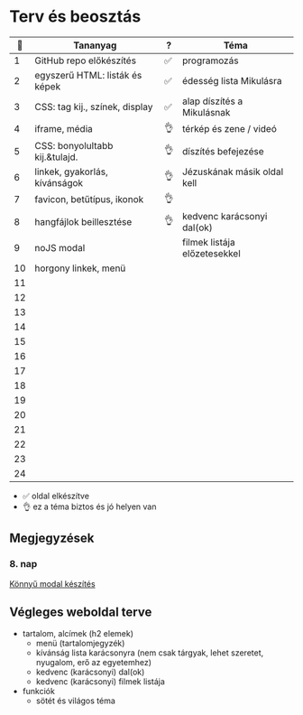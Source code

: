 # Terv és beosztás

| 📅   | Tananyag                       | ?   | Téma                         |
| --- | ------------------------------ | --- | ---------------------------- |
| 1   | GitHub repo előkészítés        | ✅   | programozás                  |
| 2   | egyszerű HTML: listák és képek | ✅   | édesség lista Mikulásra      |
| 3   | CSS: tag kij., színek, display | ✅   | alap díszítés a Mikulásnak   |
| 4   | iframe, média                  | 👌   | térkép és zene / videó       |
| 5   | CSS: bonyolultabb kij.&tulajd. | 👌   | díszítés befejezése          |
| 6   | linkek, gyakorlás, kívánságok  | 👌   | Jézuskának másik oldal kell  |
| 7   | favicon, betűtípus, ikonok     | 👌   |                              |
| 8   | hangfájlok beillesztése        | 👌   | kedvenc karácsonyi dal(ok)   |
| 9   | noJS modal                     |     | filmek listája előzetesekkel |
| 10  | horgony linkek, menü           |     |                              |
| 11  |                                |     |                              |
| 12  |                                |     |                              |
| 13  |                                |     |                              |
| 14  |                                |     |                              |
| 15  |                                |     |                              |
| 16  |                                |     |                              |
| 17  |                                |     |                              |
| 18  |                                |     |                              |
| 19  |                                |     |                              |
| 20  |                                |     |                              |
| 21  |                                |     |                              |
| 22  |                                |     |                              |
| 23  |                                |     |                              |
| 24  |                                |     |                              |

- ✅ oldal elkészítve
- 👌 ez a téma biztos és jó helyen van

## Megjegyzések

### 8. nap

[Könnyű modal készítés](https://stackoverflow.com/questions/54872125/make-modal-without-javascript)

## Végleges weboldal terve

- tartalom, alcímek (h2 elemek)
  - menü (tartalomjegyzék)
  - kívánság lista karácsonyra (nem csak tárgyak, lehet szeretet, nyugalom, erő az egyetemhez)
  - kedvenc (karácsonyi) dal(ok)
  - kedvenc (karácsonyi) filmek listája
- funkciók
  - sötét és világos téma
